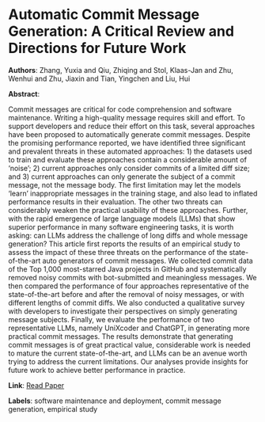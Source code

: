 # Automatic Commit Message Generation: A Critical Review and Directions for Future Work

**Authors**: Zhang, Yuxia and Qiu, Zhiqing and Stol, Klaas-Jan and Zhu, Wenhui and Zhu, Jiaxin and Tian, Yingchen and Liu, Hui

**Abstract**:

Commit messages are critical for code comprehension and software maintenance. Writing a high-quality message requires skill and effort. To support developers and reduce their effort on this task, several approaches have been proposed to automatically generate commit messages. Despite the promising performance reported, we have identified three significant and prevalent threats in these automated approaches: 1) the datasets used to train and evaluate these approaches contain a considerable amount of ‘noise’; 2) current approaches only consider commits of a limited diff size; and 3) current approaches can only generate the subject of a commit message, not the message body. The first limitation may let the models ‘learn’ inappropriate messages in the training stage, and also lead to inflated performance results in their evaluation. The other two threats can considerably weaken the practical usability of these approaches. Further, with the rapid emergence of large language models (LLMs) that show superior performance in many software engineering tasks, it is worth asking: can LLMs address the challenge of long diffs and whole message generation? This article first reports the results of an empirical study to assess the impact of these three threats on the performance of the state-of-the-art auto generators of commit messages. We collected commit data of the Top 1,000 most-starred Java projects in GitHub and systematically removed noisy commits with bot-submitted and meaningless messages. We then compared the performance of four approaches representative of the state-of-the-art before and after the removal of noisy messages, or with different lengths of commit diffs. We also conducted a qualitative survey with developers to investigate their perspectives on simply generating message subjects. Finally, we evaluate the performance of two representative LLMs, namely UniXcoder and ChatGPT, in generating more practical commit messages. The results demonstrate that generating commit messages is of great practical value, considerable work is needed to mature the current state-of-the-art, and LLMs can be an avenue worth trying to address the current limitations. Our analyses provide insights for future work to achieve better performance in practice.

**Link**: [Read Paper](https://doi.org/10.1109/TSE.2024.3364675)

**Labels**: software maintenance and deployment, commit message generation, empirical study
